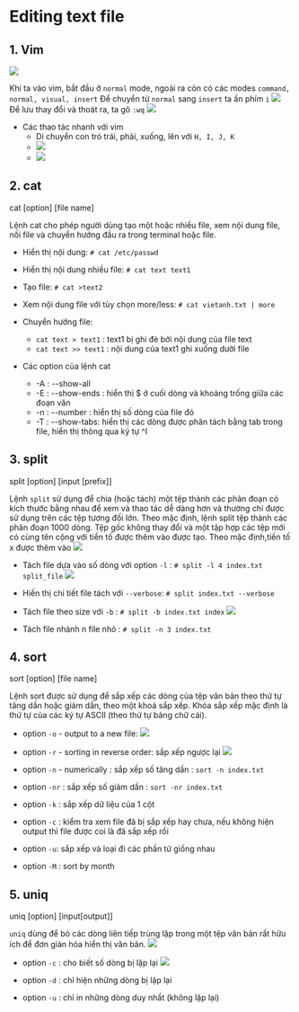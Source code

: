 # Editing text file
## 1. Vim

![](https://f5-zpcloud.zdn.vn/244505860166009097/9acd3e063ee7f1b9a8f6.jpg)

Khi ta vào vim, bắt đầu ở `normal` mode, ngoài ra còn có các modes `command, normal, visual, insert` 
Để chuyển từ `normal` sang `insert` ta ấn phím `i`
![](https://f6-zpcloud.zdn.vn/6395813378241601477/e1a876c53024ff7aa635.jpg)
Để lưu thay đổi và thoát ra, ta gõ `:wq`
![](https://f6-zpcloud.zdn.vn/3372666385101743784/ab6b81effa0e35506c1f.jpg)

* Các thao tác nhanh với vim
  * Di chuyển con trỏ trái, phải, xuống, lên với `H, I, J, K`
  * ![](https://f5-zpcloud.zdn.vn/6734083358683781907/5bf4c1bbb75a7804214b.jpg)
  * ![](https://f6-zpcloud.zdn.vn/2795200162416617138/b456491621f7eea9b7e6.jpg)
 
 
## 2. cat
cat [option] [file name]

Lệnh cat cho phép người dùng tạo một hoặc nhiều file, xem nội dung file, nối file và chuyển hướng đầu ra trong terminal hoặc file.
* Hiển thị nội dung: `# cat /etc/passwd`
* Hiển thị nội dung nhiều file: `# cat text text1`
* Tạo file: `# cat >text2`
* Xem nội dung file với tùy chọn more/less: `# cat vietanh.txt | more`
* Chuyển hướng file:
  * `cat text > text1` : text1 bị ghi đè bởi nội dung của file text
  * `cat text >> text1` : nội dung của text1 ghi xuống dười file 
 
* Các option của lệnh cat
  * -A : --show-all
  * -E : --show-ends : hiển thị $ ở cuối dòng và khoảng trống giữa các đoạn văn
  * -n : --number : hiển thị số dòng của file đó
  * -T : --show-tabs: hiển thị các dòng được phân tách bằng tab trong file, hiển thị thông qua ký tự ^I


## 3. split
split [option] [input [prefix]]

Lệnh `split` sử dụng để chia (hoặc tách) một tệp thành các phân đoạn có kích thước bằng nhau để xem và thao tác dễ dàng hơn và thường chỉ được sử dụng trên các tệp tương đối lớn. Theo mặc định, lệnh split tệp thành các phân đoạn 1000 dòng. Tệp gốc không thay đổi và một tập hợp các tệp mới có cùng tên cộng với tiền tố được thêm vào được tạo. Theo mặc định,tiền tố x được thêm vào
![](https://f6-zpcloud.zdn.vn/1064357205992230921/99d5d3dee03e2f60762f.jpg)

* Tách file dựa vào số dòng với option `-l` : `# split -l 4 index.txt split_file`
  ![](https://f5-zpcloud.zdn.vn/6626187084901925440/68d06f4737a7f8f9a1b6.jpg)

* Hiến thị chi tiết file tách với `--verbose`: `# split index.txt --verbose`

* Tách file theo size với `-b` : `# split -b index.txt index`
  ![](https://f5-zpcloud.zdn.vn/6719076830640647971/1be01027afc7609939d6.jpg)

* Tách file nhành n file nhỏ : `# split -n 3 index.txt`

## 4. sort
sort [option] [file name]

Lệnh sort được sử dụng để sắp xếp các dòng của tệp văn bản theo thứ tự tăng dần hoặc giảm dần, theo một khoá sắp xếp. Khóa sắp xếp mặc định là thứ tự của các ký tự ASCII (theo thứ tự bảng chữ cái).

* option `-o` - output to a new file:
  ![](https://f6-zpcloud.zdn.vn/5556538597578206951/2835c58f226fed31b47e.jpg)

* option `-r` - sorting in reverse order: sắp xếp ngược lại
  ![](https://f6-zpcloud.zdn.vn/3259948770550786173/2395d8d5c93606685f27.jpg)

* option `-n` - numerically : sắp xếp số tăng dần : `sort -n index.txt`
* option `-nr` : sắp xếp số giảm dần : `sort -nr index.txt`
* option `-k` : sắp xếp dữ liệu của 1 cột
* option `-c` : kiểm tra xem file đã bị sắp xếp hay chưa, nếu không hiện output thì file được coi là đã sắp xếp rồi 
* option `-u`: sắp xếp và loại đi các phần tử giống nhau
* option `-M` : sort by month


## 5. uniq
uniq [option] [input[output]]

`uniq` dùng để bỏ các dòng liên tiếp trùng lặp trong một tệp văn bản rất hữu ích để đơn giản hóa hiển thị văn bản.
![](https://f5-zpcloud.zdn.vn/3462309147255511007/78d1abedcf0e0050591f.jpg)

* option `-c` : cho biết số dòng bị lặp lại
  ![](https://f6-zpcloud.zdn.vn/8981235003454679815/9ba8ab4e3badf4f3adbc.jpg)

* option `-d` : chỉ hiện những dòng bị lặp lại
* option `-u` : chỉ in những dòng duy nhất (không lặp lại)





